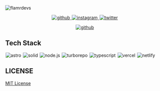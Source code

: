 <picture>
  <source media="(prefers-color-scheme: dark)" srcset="https://flamrdevs.pages.dev/svgs/1920x1080-svg-dark.svg">
  <img alt="flamrdevs" src="https://flamrdevs.pages.dev/svgs/1920x1080-svg-light.svg">
</picture>

<p align="center">
  <a title="github" href="https://github.com/flamrdevs">
    <picture>
      <source media="(prefers-color-scheme: dark)" srcset="https://flamrdevs.cyclic.app/core/icon-button?theme=dark&icon=github">
      <img alt="github" src="https://flamrdevs.cyclic.app/core/icon-button?theme=light&icon=github" hspace="1">
    </picture>
  </a>
  <a title="instagram" href="https://instagram.com/flamrdevs">
    <picture>
      <source media="(prefers-color-scheme: dark)" srcset="https://flamrdevs.cyclic.app/core/icon-button?theme=dark&icon=instagram">
      <img alt="instagram" src="https://flamrdevs.cyclic.app/core/icon-button?theme=light&icon=instagram" hspace="1">
    </picture>
  </a>
  <a title="twitter" href="https://twitter.com/flamrdevs">
    <picture>
      <source media="(prefers-color-scheme: dark)" srcset="https://flamrdevs.cyclic.app/core/icon-button?theme=dark&icon=twitter">
      <img alt="twitter" src="https://flamrdevs.cyclic.app/core/icon-button?theme=light&icon=twitter" hspace="1">
    </picture>
  </a>
</p>

<p align="center">
  <a title="website" href="https://flamrdevs.vercel.app">
    <picture>
      <source media="(prefers-color-scheme: dark)" srcset="https://flamrdevs.cyclic.app/core/button?theme=dark&text=website">
      <img alt="github" src="https://flamrdevs.cyclic.app/core/button?theme=light&text=website" hspace="1">
    </picture>
  </a>
</p>

## Tech Stack

<p align="left">
  <picture title="astro">
    <source media="(prefers-color-scheme: dark)" srcset="https://flamrdevs.cyclic.app/core/icon-button?theme=dark&icon=astro">
    <img alt="astro" src="https://flamrdevs.cyclic.app/core/icon-button?theme=light&icon=astro" hspace="1">
  </picture>
  <picture title="solid">
    <source media="(prefers-color-scheme: dark)" srcset="https://flamrdevs.cyclic.app/core/icon-button?theme=dark&icon=solid">
    <img alt="solid" src="https://flamrdevs.cyclic.app/core/icon-button?theme=light&icon=solid" hspace="1">
  </picture>
  <picture title="node.js">
    <source media="(prefers-color-scheme: dark)" srcset="https://flamrdevs.cyclic.app/core/icon-button?theme=dark&icon=node.js">
    <img alt="node.js" src="https://flamrdevs.cyclic.app/core/icon-button?theme=light&icon=node.js" hspace="1">
  </picture>
  <picture title="turborepo">
    <source media="(prefers-color-scheme: dark)" srcset="https://flamrdevs.cyclic.app/core/icon-button?theme=dark&icon=turborepo">
    <img alt="turborepo" src="https://flamrdevs.cyclic.app/core/icon-button?theme=light&icon=turborepo" hspace="1">
  </picture>
  <picture title="typescript">
    <source media="(prefers-color-scheme: dark)" srcset="https://flamrdevs.cyclic.app/core/icon-button?theme=dark&icon=typescript">
    <img alt="typescript" src="https://flamrdevs.cyclic.app/core/icon-button?theme=light&icon=typescript" hspace="1">
  </picture>
  <picture title="vercel">
    <source media="(prefers-color-scheme: dark)" srcset="https://flamrdevs.cyclic.app/core/icon-button?theme=dark&icon=vercel">
    <img alt="vercel" src="https://flamrdevs.cyclic.app/core/icon-button?theme=light&icon=vercel" hspace="1">
  </picture>
  <picture title="netlify">
    <source media="(prefers-color-scheme: dark)" srcset="https://flamrdevs.cyclic.app/core/icon-button?theme=dark&icon=netlify">
    <img alt="netlify" src="https://flamrdevs.cyclic.app/core/icon-button?theme=light&icon=netlify" hspace="1">
  </picture>
</p>

## LICENSE

[MIT License](./LICENSE)
